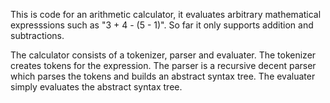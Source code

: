 

This is code for an arithmetic calculator, it evaluates arbitrary mathematical expresssions such as "3 + 4 - (5 - 1)". So far it only supports addition and subtractions. 

The calculator consists of a tokenizer, parser and evaluater. The tokenizer creates tokens for the expression. The parser is a recursive decent parser which parses the tokens and builds an abstract syntax tree. The evaluater simply evaluates the abstract syntax tree. 